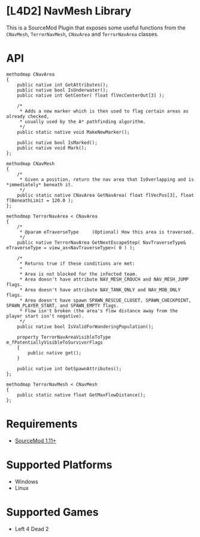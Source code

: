 # [L4D2] NavMesh Library
This is a SourceMod Plugin that exposes some useful functions from the `CNavMesh`, `TerrorNavMesh`, `CNavArea` and `TerrorNavArea` classes.

# API
```
methodmap CNavArea
{
    public native int GetAttributes();
    public native bool IsUnderwater();
    public native int GetCenter( float flVecCenterOut[3] );

    /*
     * Adds a new marker which is then used to flag certain areas as already checked,
     * usually used by the A* pathfinding algorithm.
     */
    public static native void MakeNewMarker();

    public native bool IsMarked();
    public native void Mark();
};

methodmap CNavMesh
{
    /*
     * Given a position, return the nav area that IsOverlapping and is *immediately* beneath it.
     */
    public static native CNavArea GetNavArea( float flVecPos[3], float flBeneathLimit = 120.0 );
};

methodmap TerrorNavArea < CNavArea
{
    /*
     * @param eTraverseType     (Optional) How this area is traversed.
     */
    public native TerrorNavArea GetNextEscapeStep( NavTraverseType& eTraverseType = view_as<NavTraverseType>( 0 ) );

    /*
     * Returns true if these conditions are met:
     *
     * Area is not blocked for the infected team.
     * Area doesn't have attribute NAV_MESH_CROUCH and NAV_MESH_JUMP flags.
     * Area doesn't have attribute NAV_TANK_ONLY and NAV_MOB_ONLY flags.
     * Area doesn't have spawn SPAWN_RESCUE_CLOSET, SPAWN_CHECKPOINT, SPAWN_PLAYER_START, and SPAWN_EMPTY flags.
     * Flow isn't broken (the area's flow distance away from the player start isn't negative).
     */
    public native bool IsValidForWanderingPopulation();

    property TerrorNavAreaVisibleToType m_fPotentiallyVisibleToSurvivorFlags
    {
        public native get();
    }

    public native int GetSpawnAttributes();
};

methodmap TerrorNavMesh < CNavMesh
{
    public static native float GetMaxFlowDistance();
};
```

# Requirements
- [SourceMod 1.11+](https://www.sourcemod.net/downloads.php?branch=stable)

# Supported Platforms
- Windows
- Linux

# Supported Games
- Left 4 Dead 2
